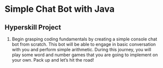 # Simple Chat Bot with Java
## Hyperskill Project

1. Begin grasping coding fundamentals by creating a simple console chat bot from scratch. This bot will be able to engage in basic conversation with you and perform simple arithmetic. 
During this journey, you will play some word and number games that you are going to implement on your own. Pack up and let’s hit the road!
